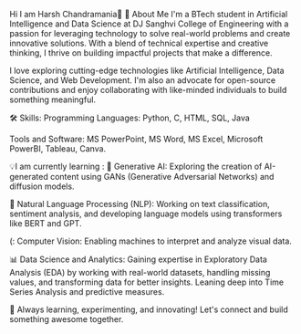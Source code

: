 Hi I am Harsh Chandramania👋
🌟 About Me
I'm a BTech student in Artificial Intelligence and Data Science at DJ Sanghvi College of Engineering with a passion for leveraging technology to solve real-world problems and create innovative solutions. With a blend of technical expertise and creative thinking, I thrive on building impactful projects that make a difference.

I love exploring cutting-edge technologies like Artificial Intelligence, Data Science, and Web Development. I'm also an advocate for open-source contributions and enjoy collaborating with like-minded individuals to build something meaningful.

🛠️ Skills:
Programming Languages: Python, C, HTML, SQL, Java

Tools and Software:  MS PowerPoint, MS Word, MS Excel, Microsoft PowerBI, Tableau, Canva.

💡I am currently learning :
🌟 Generative AI: Exploring the creation of AI-generated content using GANs (Generative Adversarial Networks) and diffusion models.

🧠 Natural Language Processing (NLP): Working on text classification, sentiment analysis, and developing language models using transformers like BERT and GPT.

(:  Computer Vision: Enabling machines to interpret and analyze visual data.

📊 Data Science and Analytics: Gaining expertise in Exploratory Data Analysis (EDA) by working with real-world datasets, handling missing values, and transforming data for better insights. Leaning deep into Time Series Analysis and predictive measures.


🚀 Always learning, experimenting, and innovating! Let's connect and build something awesome together.
